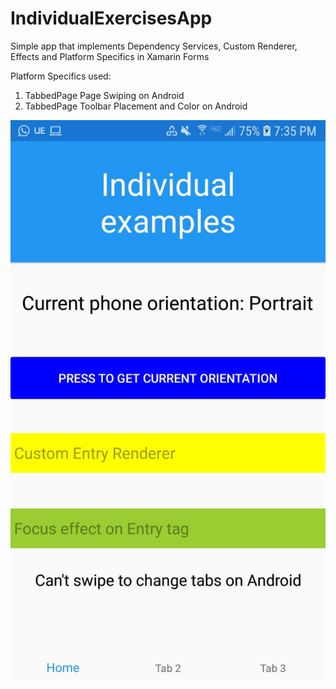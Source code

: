 # IndividualExercisesApp

Simple app that implements Dependency Services, Custom Renderer,  Effects and Platform Specifics in Xamarin Forms

Platform Specifics used:
1. TabbedPage Page Swiping on Android
2. TabbedPage Toolbar Placement and Color on Android
<img src="Screenshots/1.jpeg">
